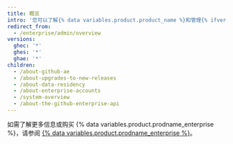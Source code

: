 ```yaml
---
title: 概览
intro: '您可以了解{% data variables.product.product_name %}和管理{% ifversion ghes %}帐户以及访问、许可和{% endif %}计费。'
redirect_from:
  - /enterprise/admin/overview
versions:
  ghec: '*'
  ghes: '*'
  ghae: '*'
children:
  - /about-github-ae
  - /about-upgrades-to-new-releases
  - /about-data-residency
  - /about-enterprise-accounts
  - /system-overview
  - /about-the-github-enterprise-api
---
```


如需了解更多信息或购买 {% data variables.product.prodname_enterprise %}，请参阅 [{% data variables.product.prodname_enterprise %}](https://github.com/enterprise)。
